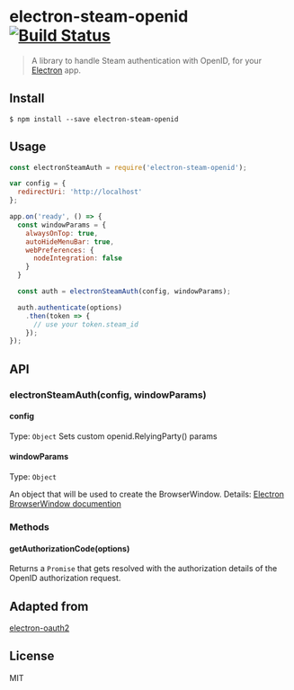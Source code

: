 # electron-steam-openid [![Build Status](https://travis-ci.org/vincent/electron-steam-openid.svg?branch=master)](https://travis-ci.org/vincent/electron-steam-openid)

> A library to handle Steam authentication with OpenID, for your [Electron](http://electron.atom.io) app.


## Install

```
$ npm install --save electron-steam-openid
```


## Usage

```js
const electronSteamAuth = require('electron-steam-openid');

var config = {
  redirectUri: 'http://localhost'
};

app.on('ready', () => {
  const windowParams = {
    alwaysOnTop: true,
    autoHideMenuBar: true,
    webPreferences: {
      nodeIntegration: false
    }
  }

  const auth = electronSteamAuth(config, windowParams);

  auth.authenticate(options)
    .then(token => {
      // use your token.steam_id
    });
});
```


## API

### electronSteamAuth(config, windowParams)

#### config

Type: `Object`
Sets custom openid.RelyingParty() params

#### windowParams

Type: `Object`

An object that will be used to create the BrowserWindow. Details: [Electron BrowserWindow documention](https://github.com/atom/electron/blob/master/docs/api/browser-window.md)

### Methods

#### getAuthorizationCode(options)

Returns a ```Promise``` that gets resolved with the authorization details of the OpenID authorization request.

## Adapted from

[electron-oauth2](https://github.com/mawie81/electron-oauth2)

## License

MIT
